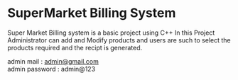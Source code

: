 # SuperMarket Billing System
  Super Market Billing system is a basic project using C++
  In this Project Administrator can add and Modify products and users are such to select the products required and the recipt is generated.

  admin mail : admin@gmail.com                                                                                                                                              
  admin password : admin@123
